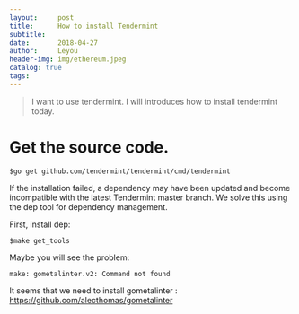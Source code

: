 ```yaml
---
layout:     post
title:      How to install Tendermint
subtitle:  
date:       2018-04-27
author:     Leyou
header-img: img/ethereum.jpeg
catalog: true
tags:   
---
```


> I want to use tendermint. I will introduces how to install tendermint today.

# Get the source code.
```
$go get github.com/tendermint/tendermint/cmd/tendermint
```
If the installation failed, a dependency may have been updated and become incompatible with the latest Tendermint master branch. We solve this using the dep tool for dependency management.

First, install dep:
```
$make get_tools
```
Maybe you will see the problem:
```
make: gometalinter.v2: Command not found
```
It seems that we need to install gometalinter : https://github.com/alecthomas/gometalinter
